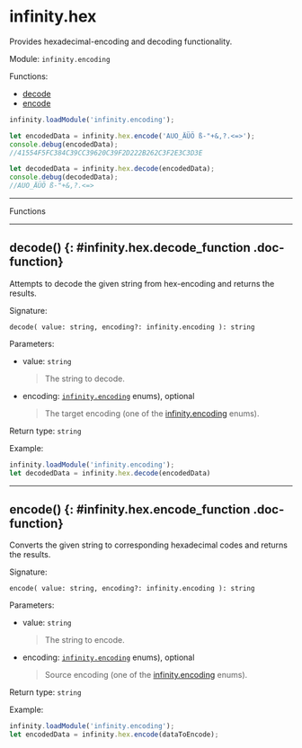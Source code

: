 ﻿# infinity.hex

Provides hexadecimal-encoding and decoding functionality.

Module: `infinity.encoding`

<div class="doc-toc" markdown="1">

<div class="doc-toc-heading">Functions:</div>

- [decode](#infinity.hex.decode_function)
- [encode](#infinity.hex.encode_function)

</div>


```typescript
infinity.loadModule('infinity.encoding');

let encodedData = infinity.hex.encode('AUO_ÄÜÖ ß-"+&,?.<=>');
console.debug(encodedData);
//41554F5FC384C39CC39620C39F2D222B262C3F2E3C3D3E

let decodedData = infinity.hex.decode(encodedData);
console.debug(decodedData);
//AUO_ÄÜÖ ß-"+&,?.<=>
```

---

<div class="doc-heading">Functions</div>

---

## decode() {: #infinity.hex.decode_function .doc-function}

Attempts to decode the given string from hex-encoding and returns the results.

Signature:
```
decode( value: string, encoding?: infinity.encoding ): string
```

Parameters:

- value: `string`
  >The string to decode.

- encoding: [`infinity.encoding`](infinity.encoding.md#enums) enums), optional
  >The target encoding (one of the [infinity.encoding](infinity.encoding.md#enums) enums).


Return type: `string`

Example:

```typescript
infinity.loadModule('infinity.encoding');
let decodedData = infinity.hex.decode(encodedData)
```

---

## encode() {: #infinity.hex.encode_function .doc-function}

Converts the given string to corresponding hexadecimal codes and returns the results.

Signature:
```
encode( value: string, encoding?: infinity.encoding ): string
```

Parameters:

- value: `string`
  >The string to encode.

- encoding: [`infinity.encoding`](infinity.encoding.md#enums) enums), optional
  >Source encoding (one of the [infinity.encoding](infinity.encoding.md#enums) enums).


Return type: `string`

Example:

```typescript
infinity.loadModule('infinity.encoding');
let encodedData = infinity.hex.encode(dataToEncode);
```
